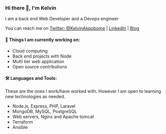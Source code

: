 ### Hi there 👋, I'm Kelvin

I am a back end Web Developer and a Devops engineer

You can reach me on
[Twitter: @KelvinAkpobome](https://www.twitter.com/KelvinAkpobome) | 
[LinkedIn](https://www.linkedin.com/in/KelvinAkpobome) | 
[Blog](https://www.kelvinakpobome.codes)


#### 🌱 Things I am currently working on: 
- Cloud computing
- Back end projects with Node 
- Multi tier web application
- Open source contributions

#### 🛠️ Languages and Tools:
These are the ones I work/have worked with. However I am open to learning new technologies as needed.
- Node.js, Express, PHP, Laravel
- MongoDB, MySQL, PostgreSQL
- Web servers, Nginx and Apache tomcat
- Terraform
- Ansible 
 
